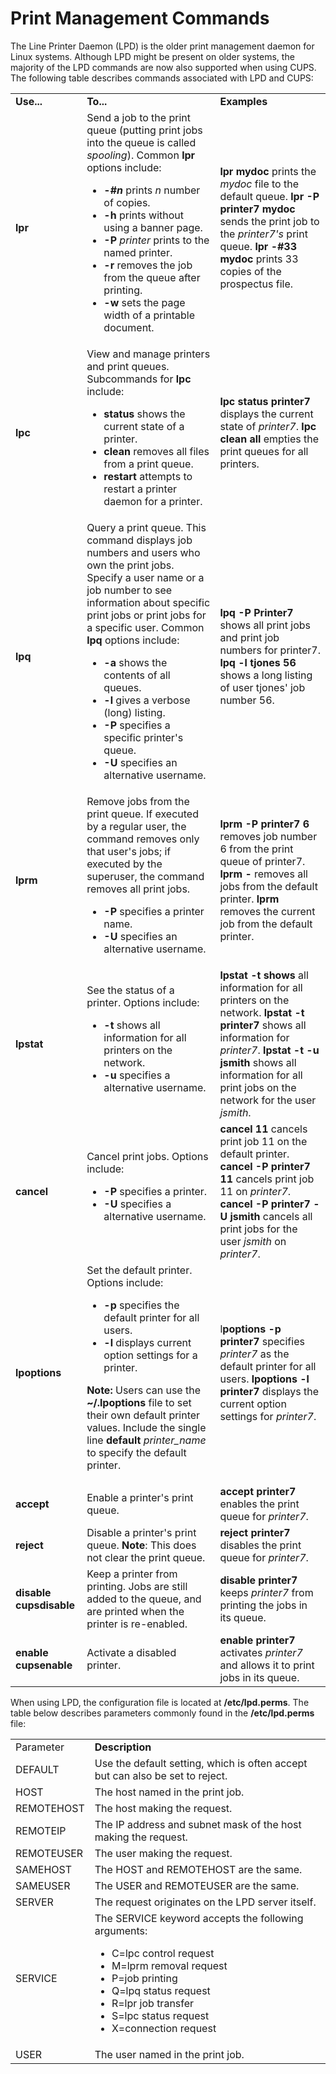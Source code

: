 # Print Management Commands

The Line Printer Daemon (LPD) is the older print management daemon for Linux
systems. Although LPD might be present on older systems, the majority of the
LPD commands are now also supported when using CUPS. The following table
describes commands associated with LPD and CUPS:

<table>

<tr> <td><b>Use...</b></td> <td><b>To...</b></td> <td><b>Examples</b></td>

</tr>

<tr> <td><b>lpr</b> </td> <td>Send a job to the print queue (putting print
jobs into the queue is called <i>spooling</i>). Common <b>lpr</b> options
include:

<ul>

<li><b>-#<i>n</i></b> prints <i>n</i> number of copies.

</li>

<li><b>-h</b> prints without using a banner page.

</li>

<li><b>-P </b><i> printer</i> prints to the named printer.

</li>

<li><b>-r</b> removes the job from the queue after printing.

</li>

<li> <b>-w</b> sets the page width of a printable document.

</li>

</ul></td> <td><b>lpr mydoc</b> prints the <i>mydoc</i> file to the default
queue.  
<b>lpr -P printer7 mydoc</b> sends the print job to the <i> printer7's</i>
print queue.  
<b>lpr -#33 mydoc</b> prints 33 copies of the prospectus file.</td>

</tr>

<tr> <td><b>lpc</b></td> <td>View and manage printers and print queues.
Subcommands for <b>lpc</b> include:

<ul>

<li><b>status</b> shows the current state of a printer.

</li>

<li><b>clean</b> removes all files from a print queue.

</li>

<li><b>restart</b> attempts to restart a printer daemon for a printer.

</li>

</ul> </td> <td><b>lpc status printer7</b> displays the current state of
<i>printer7</i>.  
<b>lpc clean all</b> empties the print queues for all printers.</td>

</tr>

<tr> <td><b>lpq</b> </td> <td>Query a print queue. This command displays job
numbers and users who own the print jobs. Specify a user name or a job number
to see information about specific print jobs or print jobs for a specific
user. Common <b>lpq</b> options include:

<ul>

<li><b>-a</b> shows the contents of all queues.

</li>

<li><b>-l</b> gives a verbose (long) listing.

</li>

<li><b>-P</b><i> </i>specifies a specific printer's queue.

</li>

<li><b>-U</b> specifies an alternative username.

</li>

</ul></td> <td><b>lpq -P Printer7</b> shows all print jobs and print job
numbers for printer7.  
<b>lpq -l tjones 56</b> shows a long listing of user tjones' job number
56.</td>

</tr>

<tr> <td><b>lprm</b></td> <td>Remove jobs from the print queue. If executed by
a regular user, the command removes only that user's jobs; if executed by the
superuser, the command removes all print jobs.

<ul>

<li><b>-P</b> specifies a printer name.

</li>

<li><b>-U</b> specifies an alternative username.

</li>

</ul> </td> <td><b>lprm -P printer7 6</b> removes job number 6 from the print
queue of printer7.  
<b>lprm -</b> removes all jobs from the default printer.  
<b>lprm</b> removes the current job from the default printer.</td>

</tr>

<tr> <td><b>lpstat</b></td> <td>See the status of a printer. Options include:

<ul>

<li><b>-t</b> shows all information for all printers on the network.

</li>

<li><b>-u</b> specifies a alternative username.

</li>

</ul> </td> <td><b>lpstat -t shows</b> all information for all printers on the
network.  
<b>lpstat -t printer7</b> shows all information for <i>printer7</i>.  
<b>lpstat -t -u jsmith</b> shows all information for all print jobs on the
network for the user <i>jsmith</i>.</td>

</tr>

<tr> <td><b>cancel</b></td> <td>Cancel print jobs. Options include:

<ul>

<li><b>-P</b> specifies a printer.

</li>

<li><b>-U </b>specifies a alternative username.

</li>

</ul> </td> <td><b>cancel 11</b> cancels print job 11 on the default printer.  
<b>cancel -P printer7 11</b> cancels print job 11 on <i>printer7</i>.  
<b>cancel -P printer7 -U jsmith</b> cancels all print jobs for the user <i>
jsmith</i> on <i>printer7</i>.</td>

</tr>

<tr> <td><b>lpoptions</b></td> <td>Set the default printer. Options include:

<ul>

<li><b>-p</b> specifies the default printer for all users.

</li>

<li><b>-l</b> displays current option settings for a printer.

</li>

</ul>

<b>Note:</b> Users can use the <b>~/.lpoptions</b> file to set their own
default printer values. Include the single line <b>default</b> <i>
printer_name</i> to specify the default printer.

</td> <td>l<b>poptions -p printer7</b> specifies <i>printer7</i> as the
default printer for all users.  
<b>lpoptions -l printer7</b> displays the current option settings for
<i>printer7</i>.</td>

</tr>

<tr> <td><b>accept</b></td> <td>Enable a printer's print queue.</td>
<td><b>accept printer7</b> enables the print queue for <i>printer7</i>.</td>

</tr>

<tr> <td><b>reject</b></td> <td>Disable a printer's print queue.  
<b>Note</b>: This does not clear the print queue.</td> <td><b>reject
printer7</b> disables the print queue for <i>printer7</i>.</td>

</tr>

<tr> <td><b>disable  
cupsdisable</b></td> <td>Keep a printer from printing. Jobs are still added to
the queue, and are printed when the printer is re-enabled.</td> <td><b>disable
printer7</b> keeps <i>printer7</i> from printing the jobs in its queue.</td>

</tr>

<tr> <td><b>enable  
cupsenable</b></td> <td>Activate a disabled printer.</td> <td><b>enable
printer7 </b>activates <i>printer7</i> and allows it to print jobs in its
queue.</td>

</tr> </table>

When using LPD, the configuration file is located at **/etc/lpd.perms**. The
table below describes parameters commonly found in the **/etc/lpd.perms**
file:

<table>

<tr> <td>Parameter</td> <td><b>Description</b></td>

</tr>

<tr> <td>DEFAULT</td> <td>Use the default setting, which is often accept but
can also be set to reject.</td>

</tr>

<tr> <td>HOST</td> <td>The host named in the print job.</td>

</tr>

<tr> <td>REMOTEHOST</td> <td>The host making the request.</td>

</tr>

<tr> <td>REMOTEIP</td> <td>The IP address and subnet mask of the host making
the request.</td>

</tr>

<tr> <td>REMOTEUSER</td> <td>The user making the request.</td>

</tr>

<tr> <td>SAMEHOST</td> <td>The HOST and REMOTEHOST are the same.</td>

</tr>

<tr> <td>SAMEUSER</td> <td>The USER and REMOTEUSER are the same.</td>

</tr>

<tr> <td>SERVER</td> <td>The request originates on the LPD server itself.</td>

</tr>

<tr> <td>SERVICE</td> <td>The SERVICE keyword accepts the following arguments:

<ul>

<li>C=lpc control request

</li>

<li>M=lprm removal request

</li>

<li>P=job printing

</li>

<li>Q=lpq status request

</li>

<li> R=lpr job transfer

</li>

<li>S=lpc status request

</li>

<li>X=connection request

</li>

</ul></td>

</tr>

<tr> <td>USER</td> <td>The user named in the print job.</td>

</tr> </table>

